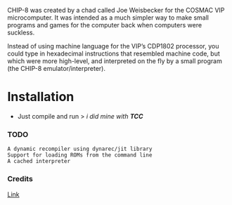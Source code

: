  CHIP-8 was created by a chad called Joe Weisbecker for the COSMAC VIP microcomputer. It was intended as a much simpler way to make small programs and games for the computer back when computers were suckless. 

Instead of using machine language for the VIP’s CDP1802 processor, you could type in hexadecimal instructions that resembled machine code, but which were more high-level, and interpreted on the fly by a small program (the CHIP-8 emulator/interpreter).

# Installation
- Just compile and run > _i did mine with **TCC**_

### TODO

    A dynamic recompiler using dynarec/jit library
    Support for loading ROMs from the command line
    A cached interpreter

### Credits

[Link](https://multigesture.net/articles/how-to-write-an-emulator-chip-8-interpreter/)



